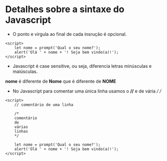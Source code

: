 # Detalhes sobre a sintaxe do Javascript

- O ponto e vírgula ao final de cada insrução é opcional.

```
<script>
    let nome = prompt('Qual o seu nome?');
    alert('Olá ' + nome + '! Seja bem vindo(a)!');
</script>
```


- Javascript é case sensitive, ou seja, diferencia letras minúsculas e maiúsculas.

**nome** é diferente de **Nome** que é diferente de **NOME**

- No Javascript para comentar uma única linha usamos o **//** e de vária **/* */**

```
<script>
    // comentário de uma linha

    /*
    comentário
    de
    várias
    linhas
    */

    let nome = prompt('Qual o seu nome?');
    alert('Olá ' + nome + '! Seja bem vindo(a)!');
</script>
```
